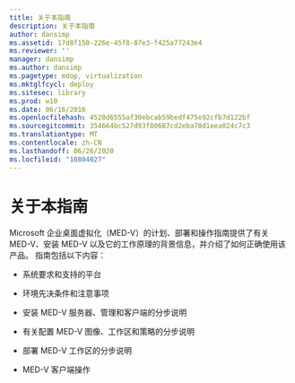 ```yaml
---
title: 关于本指南
description: 关于本指南
author: dansimp
ms.assetid: 17d8f150-226e-45f8-87e3-f425a77243e4
ms.reviewer: ''
manager: dansimp
ms.author: dansimp
ms.pagetype: mdop, virtualization
ms.mktglfcycl: deploy
ms.sitesec: library
ms.prod: w10
ms.date: 06/16/2016
ms.openlocfilehash: 4528d6555af30ebcab59bedf475e92cfb7d122bf
ms.sourcegitcommit: 354664bc527d93f80687cd2eba70d1eea024c7c3
ms.translationtype: MT
ms.contentlocale: zh-CN
ms.lasthandoff: 06/26/2020
ms.locfileid: "10804027"
---
```

# 关于本指南


Microsoft 企业桌面虚拟化（MED-V）的计划、部署和操作指南提供了有关 MED-V、安装 MED-V 以及它的工作原理的背景信息，并介绍了如何正确使用该产品。 指南包括以下内容：

-   系统要求和支持的平台

-   环境先决条件和注意事项

-   安装 MED-V 服务器、管理和客户端的分步说明

-   有关配置 MED-V 图像、工作区和策略的分步说明

-   部署 MED-V 工作区的分步说明

-   MED-V 客户端操作

 

 





